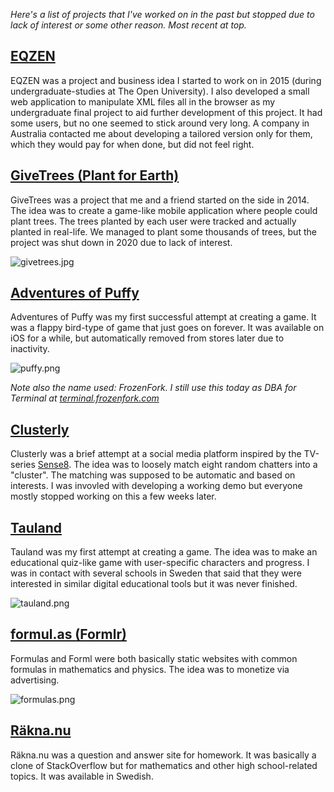 <!--
    Projects Graveyard
    Michael Sjöberg
    May 4, 2023
-->

*Here's a list of projects that I've worked on in the past but stopped due to lack of interest or some other reason. Most recent at top.*

## <a name="eqzen" class="anchor"></a> [EQZEN](#eqzen)

EQZEN was a project and business idea I started to work on in 2015 (during undergraduate-studies at The Open University). I also developed a small web application to manipulate XML files all in the browser as my undergraduate final project to aid further development of this project. It had some users, but no one seemed to stick around very long. A company in Australia contacted me about developing a tailored version only for them, which they would pay for when done, but did not feel right.

<!-- ![eqzen.png](/images/eqzen.png) -->

## <a name="givetrees" class="anchor"></a> [GiveTrees (Plant for Earth)](#givetrees)

GiveTrees was a project that me and a friend started on the side in 2014. The idea was to create a game-like mobile application where people could plant trees. The trees planted by each user were tracked and actually planted in real-life. We managed to plant some thousands of trees, but the project was shut down in 2020 due to lack of interest.

![givetrees.jpg](/images/givetrees.jpg)

## <a name="puffy" class="anchor"></a> [Adventures of Puffy](#puffy)

Adventures of Puffy was my first successful attempt at creating a game. It was a flappy bird-type of game that just goes on forever. It was available on iOS for a while, but automatically removed from stores later due to inactivity.

![puffy.png](/images/puffy.png)

*Note also the name used: FrozenFork. I still use this today as DBA for Terminal at [terminal.frozenfork.com](https://terminal.frozenfork.com)*

## <a name="clusterly" class="anchor"></a> [Clusterly](#clusterly)

Clusterly was a brief attempt at a social media platform inspired by the TV-series [Sense8](https://en.wikipedia.org/wiki/Sense8). The idea was to loosely match eight random chatters into a "cluster". The matching was supposed to be automatic and based on interests. I was invovled with developing a working demo but everyone mostly stopped working on this a few weeks later.

## <a name="tauland" class="anchor"></a> [Tauland](#tauland)

Tauland was my first attempt at creating a game. The idea was to make an educational quiz-like game with user-specific characters and progress. I was in contact with several schools in Sweden that said that they were interested in similar digital educational tools but it was never finished. 

![tauland.png](/images/tauland.png)

## <a name="formulas" class="anchor"></a> [formul.as (Formlr)](#formulas)

Formulas and Forml were both basically static websites with common formulas in mathematics and physics. The idea was to monetize via advertising.

![formulas.png](/images/formulas.png)

## <a name="rakna" class="anchor"></a> [Räkna.nu](#rakna)

Räkna.nu was a question and answer site for homework. It was basically a clone of StackOverflow but for mathematics and other high school-related topics. It was available in Swedish.

<!-- ![rakna.jpg](/images/rakna.jpg) -->
